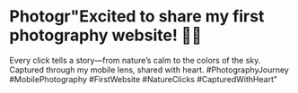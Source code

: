 # Photogr"Excited to share my first photography website! 📸✨
Every click tells a story—from nature’s calm to the colors of the sky.
Captured through my mobile lens, shared with heart.
#PhotographyJourney #MobilePhotography #FirstWebsite #NatureClicks #CapturedWithHeart"

